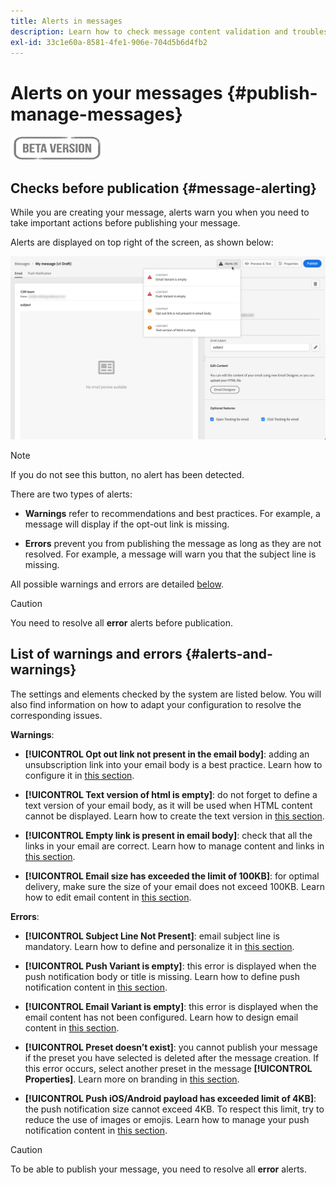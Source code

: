 ```yaml
---
title: Alerts in messages
description: Learn how to check message content validation and troubleshoot
exl-id: 33c1e60a-8581-4fe1-906e-704d5b6d4fb2
---
```

# Alerts on your messages {#publish-manage-messages}

![](assets/do-not-localize/badge.png)

## Checks before publication {#message-alerting}

While you are creating your message, alerts warn you when you need to take important actions before publishing your message.

Alerts are displayed on top right of the screen, as shown below:

![](assets/message-alerts.png)

>[!NOTE]
>
>If you do not see this button, no alert has been detected.

There are two types of alerts:

* **Warnings** refer to recommendations and best practices. For example, a message will display if the opt-out link is missing.

* **Errors** prevent you from publishing the message as long as they are not resolved. For example, a message will warn you that the subject line is missing.

All possible warnings and errors are detailed [below](#alerts-and-warnings).

>[!CAUTION]
>
> You need to resolve all **error** alerts before publication.

## List of warnings and errors {#alerts-and-warnings}

The settings and elements checked by the system are listed below. You will also find information on how to adapt your configuration to resolve the corresponding issues.

**Warnings**:

* **[!UICONTROL Opt out link not present in the email body]**: adding an unsubscription link into your email body is a best practice. Learn how to configure it in [this section](consent.md).

* **[!UICONTROL Text version of html is empty]**: do not forget to define a text version of your email body, as it will be used when HTML content cannot be displayed. Learn how to create the text version in [this section](create-email-content.md#generate-text-version).

* **[!UICONTROL Empty link is present in email body]**: check that all the links in your email are correct. Learn how to manage content and links in [this section](create-email-content.md).

* **[!UICONTROL Email size has exceeded the limit of 100KB]**: for optimal delivery, make sure the size of your email does not exceed 100KB. Learn how to edit email content in [this section](create-email-content.md).

**Errors**:

* **[!UICONTROL Subject Line Not Present]**: email subject line is mandatory. Learn how to define and personalize it in [this section](configure-email.md).

    <!--HTML is empty when Amp HTML is present-->

* **[!UICONTROL Push Variant is empty]**: this error is displayed when the push notification body or title is missing. Learn how to define push notification content in [this section](configure-push.md).

* **[!UICONTROL Email Variant is empty]**: this error is displayed when the email content has not been configured. Learn how to design email content in [this section](design-emails.md).

* **[!UICONTROL Preset doesn’t exist]**: you cannot publish your message if the preset you have selected is deleted after the message creation. If this error occurs, select another preset in the message **[!UICONTROL Properties]**. Learn more on branding in [this section](administration.md#cjm-branding).

* **[!UICONTROL Push iOS/Android payload has exceeded limit of 4KB]**: the push notification size cannot exceed 4KB. To respect this limit, try to reduce the use of images or emojis. Learn how to manage your push notification content in [this section](configure-push.md).

>[!CAUTION]
>
> To be able to publish your message, you need to resolve all **error** alerts.

<!--Other issues can stop publication such as:
* The push notification title is empty-->
